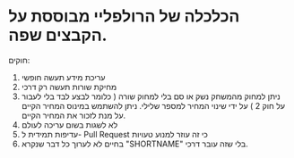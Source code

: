 # הכלכלה של הרולפליי מבוססת על הקבצים שפה.

חוקים:

1. עריכת מידע תעשה חופשי
2. מחיקת שורות תעשה רק דרכי
3. ניתן למחוק מהמשחק נשק או סם בלי למחוק שורה ( כלומר לבצע לבד בלי לעבור על חוק 2 ) על ידי שינוי המחיר למספר שלילי. ניתן להשתמש במינוס המחיר הקיים על מנת לזכור את המחיר הקיים.
4. לא לשגות בשום עריכה לעולם
5. עדיפות תמידית ל- Pull Request כי זה עוזר למנוע טעויות
6. בחיים לא לערוך כל דבר שנקרא "SHORTNAME" בלי שזה עובר דרכי.
